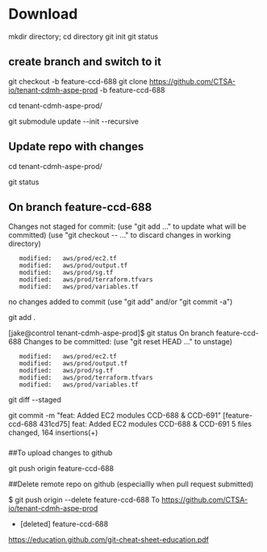 Download
========
mkdir directory; cd directory
git init
git status

## create branch and switch to it
git checkout -b feature-ccd-688
git clone https://github.com/CTSA-io/tenant-cdmh-aspe-prod -b feature-ccd-688

cd  tenant-cdmh-aspe-prod/

git submodule update --init --recursive


Update repo with changes
------------------------

cd tenant-cdmh-aspe-prod/

git status

## On branch feature-ccd-688
 Changes not staged for commit:
   (use "git add <file>..." to update what will be committed)
   (use "git checkout -- <file>..." to discard changes in working directory)

       modified:   aws/prod/ec2.tf
       modified:   aws/prod/output.tf
       modified:   aws/prod/sg.tf
       modified:   aws/prod/terraform.tfvars
       modified:   aws/prod/variables.tf

no changes added to commit (use "git add" and/or "git commit -a")

git add .

[jake@control tenant-cdmh-aspe-prod]$ git status
 On branch feature-ccd-688
 Changes to be committed:
   (use "git reset HEAD <file>..." to unstage)

       modified:   aws/prod/ec2.tf
       modified:   aws/prod/output.tf
       modified:   aws/prod/sg.tf
       modified:   aws/prod/terraform.tfvars
       modified:   aws/prod/variables.tf


git diff --staged

git commit -m "feat: Added EC2 modules CCD-688 & CCD-691"
[feature-ccd-688 431cd75] feat: Added EC2 modules CCD-688 & CCD-691
 5 files changed, 164 insertions(+)
 
###
##To upload changes to github

git push origin feature-ccd-688


##Delete remote repo on github (especiallly when pull request submitted)

$ git push origin --delete feature-ccd-688
To https://github.com/CTSA-io/tenant-cdmh-aspe-prod
 - [deleted]         feature-ccd-688



https://education.github.com/git-cheat-sheet-education.pdf
